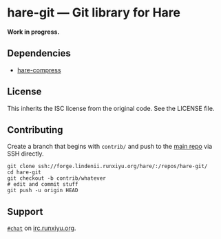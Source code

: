 # hare-git — Git library for Hare

**Work in progress.**

## Dependencies

- [hare-compress](https://git.sr.ht/~sircmpwn/hare-compress)

## License

This inherits the ISC license from the original code. See the LICENSE file.

## Contributing

Create a branch that begins with `contrib/` and push to the
[main repo](https://forge.lindenii.runxiyu.org/hare/:/repos/hare-git/)
via SSH directly.

```
git clone ssh://forge.lindenii.runxiyu.org/hare/:/repos/hare-git/
cd hare-git
git checkout -b contrib/whatever
# edit and commit stuff
git push -u origin HEAD
```

## Support

[`#chat`](https://webirc.runxiyu.org/kiwiirc/#chat)
on
[irc.runxiyu.org](https://irc.runxiyu.org/).
